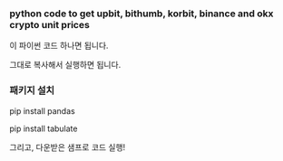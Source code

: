 ### python code to get upbit, bithumb, korbit, binance and okx crypto unit prices 

이 파이썬 코드 하나면 됩니다.

그대로 복사해서 실행하면 됩니다.

### 패키지 설치

pip install pandas

pip install tabulate

그리고, 다운받은 샘프로 코드 실행!
